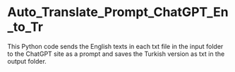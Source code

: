 # Auto_Translate_Prompt_ChatGPT_En_to_Tr
 This Python code sends the English texts in each txt file in the input folder to the ChatGPT site as a prompt and saves the Turkish version as txt in the output folder.
